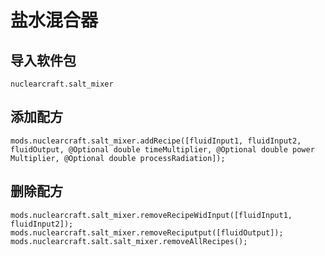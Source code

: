# 盐水混合器

## 导入软件包
`nuclearcraft.salt_mixer`

## 添加配方
```zenscript
mods.nuclearcraft.salt_mixer.addRecipe([fluidInput1, fluidInput2, fluidOutput, @Optional double timeMultiplier, @Optional double power Multiplier, @Optional double processRadiation]);
```

## 删除配方
```zenscript
mods.nuclearcraft.salt_mixer.removeRecipeWidInput([fluidInput1, fluidInput2]);
mods.nuclearcraft.salt_mixer.removeReciputput([fluidOutput]);
mods.nuclearcraft.salt.salt_mixer.removeAllRecipes();
```